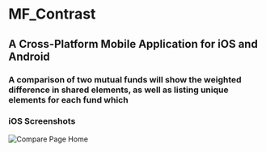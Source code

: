 # MF_Contrast
## A Cross-Platform Mobile Application for iOS and Android
### A comparison of two mutual funds will show the weighted difference in shared elements, as well as listing unique elements for each fund which
### iOS Screenshots
<img src="MF_Contrast/iOS_Screenshots/ComparePageHome.png" alt="Compare Page Home" style="float: left; margin-right: 15px;"/>
